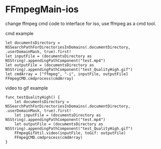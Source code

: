 # FFmpegMain-ios

change ffmpeg cmd code to interface for iso, use ffmpeg as a cmd tool.

cmd example 


    let documentsDirectory = NSSearchPathForDirectoriesInDomains(.documentDirectory, .userDomainMask, true).first!
    let inputFile = (documentsDirectory as NSString).appendingPathComponent("test.mp4")
    let outputFile = (documentsDirectory as NSString).appendingPathComponent("test_QualityHigh.gif")
    let cmdArray = ["ffmpeg", "-i", inputFile, outputFile]
    FFmpegCMD.cmdprocess(cmdArray)


video to gif example 


    func testQualityHigh() {
        let documentsDirectory = NSSearchPathForDirectoriesInDomains(.documentDirectory, .userDomainMask, true).first!
        let inputFile = (documentsDirectory as NSString).appendingPathComponent("test.mp4")
        let outputFile = (documentsDirectory as NSString).appendingPathComponent("test_QualityHigh.gif")
        FFmpegGifUtil.video(inputFile, toGif: outputFile)
        FFmpegCMD.cmdprocess(cmdArray)
    }

